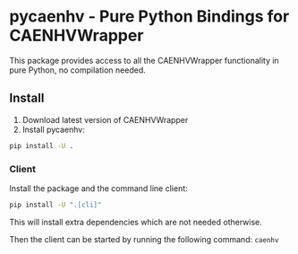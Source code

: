 # pycaenhv - Pure Python Bindings for CAENHVWrapper

This package provides access to all the CAENHVWrapper functionality in pure Python, no compilation needed.

## Install

1. Download latest version of CAENHVWrapper
2. Install pycaenhv: 
```bash
pip install -U .
```

### Client

Install the package and the command line client:
```bash
pip install -U ".[cli]"
```
This will install extra dependencies which are not needed otherwise.

Then the client can be started by running the following command: `caenhv`
